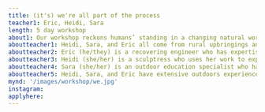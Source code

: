 ```yaml
---
title: (it's) we're all part of the process
teacher1: Eric, Heidi, Sara
length: 5 day workshop
about1: Our workshop reckons humans’ standing in a changing natural world. We frame this collaborative experience in the context of the climate crisis and local natural disasters stemming from this global issue. During the workshop, we will find first-hand evidence of past and potential future disasters that impact the fjord, including landslides, avalanche, and sea-level rise. To address the impacts of these disasters, including mental health consequences, eco-anxiety, and eco-grief, we will use our bodies and minds to explore our place in the world and our relationships with fellow humans and the more-than-human. This exploration will be supplemented with discussions and activities based on the importance of place in learning and relationships. From this common understanding, we will create visual and performative works that speak to the place and what we bring to it. Our creative process, which will include body movement, found object art, and community mapping, will allow us to achieve an interdisciplinary understanding of earth that is a crucially rare resource in forging a path forward for ourselves and future generations. We hope to find clarity and calm in an otherwise uncertain world.
aboutteacher1: Heidi, Sara, and Eric all come from rural upbringings and each have unique connections to and understandings of the natural world.
aboutteacher2: Eric (he/they) is a recovering engineer who has expertise in natural hazards and disaster adaptation. His current work focuses on incorporating holistic values into decision making processes for communities at risk to the climate crisis.
aboutteacher3: Heidi (she/her) is a sculptress who uses her work to explore the relationships between human activities and the natural world. A large portion of her body of work looks at the material exploitation that has happened during the Anthropocene, contextualising the actions of we humans and how they relate to the larger global environment. 
aboutteacher4: Sara (she/her) is an outdoor education specialist who has been formally trained in yoga and alternative learning practices. She spends much of her time contemplating the current status of the human relationship with nature, and searches for ways in which we might improve these relationships via a multicultural lens. She strives to dismantle the human/nonhuman dichotomy through exploration of indigenous and eastern worldviews. 
aboutteacher5: Heidi, Sara, and Eric have extensive outdoors experience and have all taught in a wide variety of topics. We love cold water swimming, wearing fun outfits, and sharing juicy stories.
mynd: '/images/workshop/we.jpg'
instagram: 
applyhere: 
---
```

